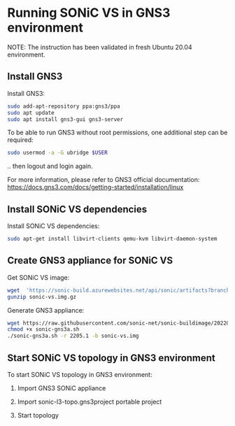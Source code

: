 # Running SONiC VS in GNS3 environment

NOTE: The instruction has been validated in fresh Ubuntu 20.04 environment.

## Install GNS3

Install GNS3:
```sh
sudo add-apt-repository ppa:gns3/ppa
sudo apt update
sudo apt install gns3-gui gns3-server
```

To be able to run GNS3 without root permissions, one additional step can be required:
```sh
sudo usermod -a -G ubridge $USER
```

.. then logout and login again.

For more information, please refer to GNS3 official documentation:
https://docs.gns3.com/docs/getting-started/installation/linux


## Install SONiC VS dependencies

Install SONiC VS dependencies:
```sh
sudo apt-get install libvirt-clients qemu-kvm libvirt-daemon-system
```

## Create GNS3 appliance for SONiC VS

Get SONiC VS image:
```sh
wget  'https://sonic-build.azurewebsites.net/api/sonic/artifacts?branchName=202205&platform=vs&buildId=205430&target=target%2Fsonic-vs.img.gz'  -O  sonic-vs.img.gz
gunzip sonic-vs.img.gz
```

Generate GNS3 appliance:
```sh
wget https://raw.githubusercontent.com/sonic-net/sonic-buildimage/202205/platform/vs/sonic-gns3a.sh
chmod +x sonic-gns3a.sh
./sonic-gns3a.sh -r 2205.1 -b sonic-vs.img
```

## Start SONiC VS topology in GNS3 environment

To start SONiC VS topology in GNS3 environment:
1. Import GNS3 SONiC appliance

2. Import sonic-l3-topo.gns3project portable project

3. Start topology

